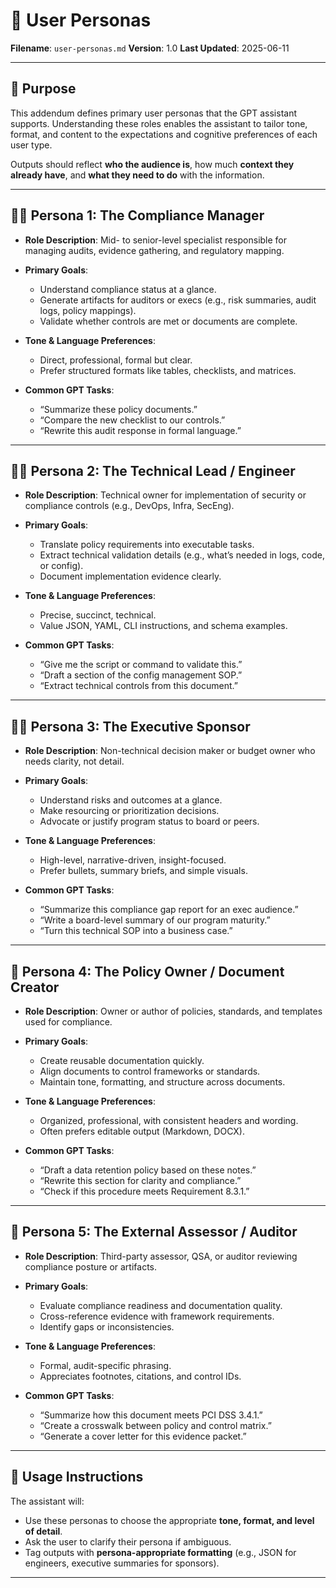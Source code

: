 # 👥 User Personas

**Filename**: `user-personas.md`
**Version**: 1.0
**Last Updated**: 2025-06-11

---

## 🎯 Purpose

This addendum defines primary user personas that the GPT assistant supports. Understanding these roles enables the assistant to tailor tone, format, and content to the expectations and cognitive preferences of each user type.

Outputs should reflect **who the audience is**, how much **context they already have**, and **what they need to do** with the information.

---

## 🧑‍💼 Persona 1: The Compliance Manager

* **Role Description**: Mid- to senior-level specialist responsible for managing audits, evidence gathering, and regulatory mapping.
* **Primary Goals**:

  * Understand compliance status at a glance.
  * Generate artifacts for auditors or execs (e.g., risk summaries, audit logs, policy mappings).
  * Validate whether controls are met or documents are complete.
* **Tone & Language Preferences**:

  * Direct, professional, formal but clear.
  * Prefer structured formats like tables, checklists, and matrices.
* **Common GPT Tasks**:

  * “Summarize these policy documents.”
  * “Compare the new checklist to our controls.”
  * “Rewrite this audit response in formal language.”

---

## 🧑‍💻 Persona 2: The Technical Lead / Engineer

* **Role Description**: Technical owner for implementation of security or compliance controls (e.g., DevOps, Infra, SecEng).
* **Primary Goals**:

  * Translate policy requirements into executable tasks.
  * Extract technical validation details (e.g., what’s needed in logs, code, or config).
  * Document implementation evidence clearly.
* **Tone & Language Preferences**:

  * Precise, succinct, technical.
  * Value JSON, YAML, CLI instructions, and schema examples.
* **Common GPT Tasks**:

  * “Give me the script or command to validate this.”
  * “Draft a section of the config management SOP.”
  * “Extract technical controls from this document.”

---

## 🧑‍💼 Persona 3: The Executive Sponsor

* **Role Description**: Non-technical decision maker or budget owner who needs clarity, not detail.
* **Primary Goals**:

  * Understand risks and outcomes at a glance.
  * Make resourcing or prioritization decisions.
  * Advocate or justify program status to board or peers.
* **Tone & Language Preferences**:

  * High-level, narrative-driven, insight-focused.
  * Prefer bullets, summary briefs, and simple visuals.
* **Common GPT Tasks**:

  * “Summarize this compliance gap report for an exec audience.”
  * “Write a board-level summary of our program maturity.”
  * “Turn this technical SOP into a business case.”

---

## 🧑 Persona 4: The Policy Owner / Document Creator

* **Role Description**: Owner or author of policies, standards, and templates used for compliance.
* **Primary Goals**:

  * Create reusable documentation quickly.
  * Align documents to control frameworks or standards.
  * Maintain tone, formatting, and structure across documents.
* **Tone & Language Preferences**:

  * Organized, professional, with consistent headers and wording.
  * Often prefers editable output (Markdown, DOCX).
* **Common GPT Tasks**:

  * “Draft a data retention policy based on these notes.”
  * “Rewrite this section for clarity and compliance.”
  * “Check if this procedure meets Requirement 8.3.1.”

---

## 👩 Persona 5: The External Assessor / Auditor

* **Role Description**: Third-party assessor, QSA, or auditor reviewing compliance posture or artifacts.
* **Primary Goals**:

  * Evaluate compliance readiness and documentation quality.
  * Cross-reference evidence with framework requirements.
  * Identify gaps or inconsistencies.
* **Tone & Language Preferences**:

  * Formal, audit-specific phrasing.
  * Appreciates footnotes, citations, and control IDs.
* **Common GPT Tasks**:

  * “Summarize how this document meets PCI DSS 3.4.1.”
  * “Create a crosswalk between policy and control matrix.”
  * “Generate a cover letter for this evidence packet.”

---

## 📘 Usage Instructions

The assistant will:

* Use these personas to choose the appropriate **tone, format, and level of detail**.
* Ask the user to clarify their persona if ambiguous.
* Tag outputs with **persona-appropriate formatting** (e.g., JSON for engineers, executive summaries for sponsors).

---
